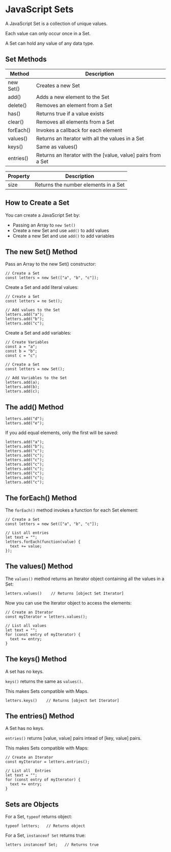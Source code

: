# JavaScript Sets

A JavaScript Set is a collection of unique values.

Each value can only occur once in a Set.

A Set can hold any value of any data type.

## Set Methods

| **Method** | **Description**                                              |
| ---------- | ------------------------------------------------------------ |
| new Set()  | Creates a new Set                                            |
| add()      | Adds a new element to the Set                                |
| delete()   | Removes an element from a Set                                |
| has()      | Returns true if a value exists                               |
| clear()    | Removes all elements from a Set                              |
| forEach()  | Invokes a callback for each element                          |
| values()   | Returns an Iterator with all the values in a Set             |
| keys()     | Same as values()                                             |
| entries()  | Returns an Iterator with the [value, value] pairs from a Set |


| **Property** | **Description**                      |
| ------------ | ------------------------------------ |
| size         | Returns the number elements in a Set |


## How to Create a Set

You can create a JavaScript Set by:

* Passing an Array to `new Set()`
* Create a new Set and use `add()` to add values
* Create a new Set and use `add()` to add variables

## The new Set() Method

Pass an Array to the new Set() constructor:

```
// Create a Set
const letters = new Set(["a", "b", "c"]);
```

Create a Set and add literal values:

```
// Create a Set
const letters = ne Set();

// Add values to the Set
letters.add("a");
letters.add("b");
letters.add("c");
```

Create a Set and add variables:

```
// Create Variables
const a = "a";
const b = "b";
const c = "c";

// Create a Set
const letters = new Set();

// Add Variables to the Set
letters.add(a);
letters.add(b);
letters.add(c);
```

## The add() Method

```
letters.add("d");
letters.add("e");
```

If you add equal elements, only the first will be saved:

```
letters.add("a");
letters.add("b");
letters.add("c");
letters.add("c");
letters.add("c");
letters.add("c");
letters.add("c");
letters.add("c");
letters.add("c");
letters.add("c");
```

## The forEach() Method

The `forEach()` method invokes a function for each Set element:

```
// Create a Set
const letters = new Set(["a", "b", "c"]);

// List all entries
let text = "";
letters.forEach(function(value) {
  text += value;
});
```

## The values() Method

The `values()` method returns an Iterator object containing all the values in a Set:

```
letters.values()    // Returns [object Set Iterator]
```

Now you can use the Iterator object to access the elements:

```
// Create an Iterator
const myIterator = letters.values();

// List all values
let text = "";
for (const entry of myIterator) {
  text += entry;
}
```

## The keys() Method

A set has no keys.

`keys()` returns the same as `values()`.

This makes Sets compatible with Maps.

```
letters.keys()    // Returns [object Set Iterator]
```

## The entries() Method

A Set has no keys.

`entries()` returns [value, value] pairs intead of [key, value] pairs.

This makes Sets compatible with Maps:

```
// Create an Iterator
const myIterator = letters.entries();

// List all  Entries
let text = "";
for (const entry of myIterator) {
  text += entry;
}
```

## Sets are Objects

For a Set, `typeof` returns object:

```
typeof letters;   // Returns object
```

For a Set, `instanceof Set` returns true:

```
letters instanceof Set;   // Returns true
```